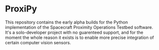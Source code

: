 # ProxiPy
This repository contains the early alpha builds for the Python implementation of the Spacecraft Proximity Operations Testbed software. It's a solo-developer project with no guarenteed support, and for the moment the whole reason it exists is to enable more precise integration of certain computer vision sensors.
